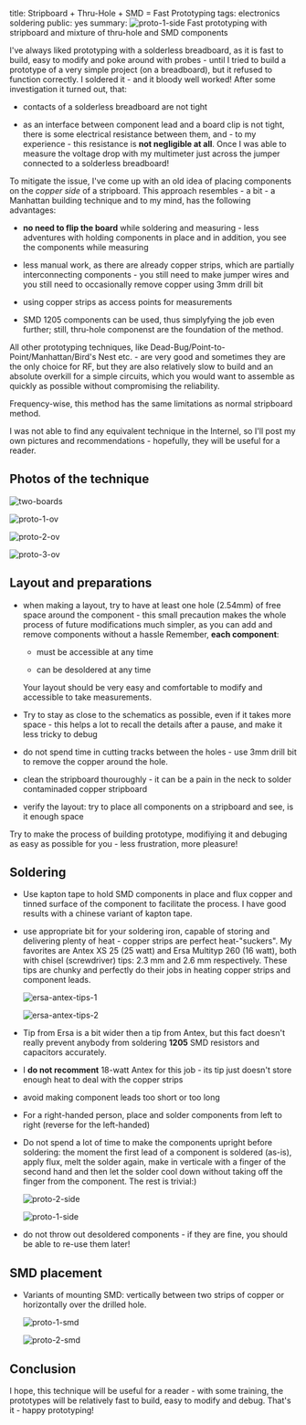 title: Stripboard + Thru-Hole + SMD = Fast Prototyping
tags: electronics
      soldering
public: yes
summary: ![proto-1-side](/static/img/2016/02/proto-1-side-web.jpg) Fast prototyping with stripboard and mixture of thru-hole and SMD components

I've always liked prototyping with a solderless breadboard, as it is fast to
build, easy to modify and poke around with probes - until I tried
to build a prototype of a very simple project (on a breadboard), but it refused
to function correctly. I soldered it - and it bloody well worked! After some
investigation it turned out, that:

- contacts of a solderless breadboard are not tight

- as an interface between component lead and a board clip is not tight, 
  there is some electrical resistance between them, and - to my experience -
  this resistance is **not negligible at all**. Once I was able to measure the
  voltage drop with my multimeter just across the jumper connected to a solderless
  breadboard!

To mitigate the issue, I've come up with an old idea of placing components on
the _copper side_ of a stripboard. This approach resembles - a bit - a Manhattan building
technique and to my mind, has the following advantages:

- **no need to flip the board** while soldering and measuring - less adventures
  with holding components in place and in addition, you see the components
  while measuring

- less manual work, as there are already copper strips, which are
  partially interconnecting components - you still need to make jumper wires
  and you still need to occasionally remove copper using 3mm drill bit

- using copper strips as access points for measurements

- SMD 1205 components can be used, thus simplyfying the job even further;
  still, thru-hole componenst are the foundation of the method.

All other prototyping techniques, like Dead-Bug/Point-to-Point/Manhattan/Bird's
Nest etc. - are very good and sometimes they are the only choice for RF, but
they are also relatively slow to build and an absolute overkill for a simple
circuits, which you would want to assemble as quickly as possible without
compromising the reliability.

Frequency-wise, this method has the same limitations as normal stripboard
method.

I was not able to find any equivalent technique in the Internel, so I'll post
my own pictures and recommendations - hopefully, they will be useful for a
reader.

## Photos of the technique

![two-boards](/static/img/2016/02/two-boards-web.jpg)

![proto-1-ov](/static/img/2016/02/proto-1-ov-web.jpg)

![proto-2-ov](/static/img/2016/02/proto-2-ov-web.jpg)

![proto-3-ov](/static/img/2016/02/proto-3-smd.jpg)

## Layout and preparations

- when making a layout, try to have at least one hole (2.54mm) of free space
  around the component - this small precaution makes the whole process of
  future modifications much simpler, as you can add and remove components without a hassle
  Remember, **each component**:

    - must be accessible at any time

    - can be desoldered at any time

    Your layout should be very easy and comfortable to modify and accessible
    to take measurements.

- Try to stay as close to the schematics as possible, even if it takes more
  space - this helps a lot to recall the details after a pause, and make it
  less tricky to debug 

- do not spend time in cutting tracks between the holes - use 3mm drill bit to
  remove the copper around the hole.

- clean the stripboard thouroughly - it can be a pain in the neck to solder
  contaminaded copper stripboard

- verify the layout: try to place all components on a stripboard and see, is
  it enough space

Try to make the process of building prototype, modifiying it and debuging as
easy as possible for you - less frustration, more pleasure!

## Soldering

- Use kapton tape to hold SMD components in place and flux copper and tinned
  surface of the component to facilitate the process. I have good results with
  a chinese variant of kapton tape.

- use appropriate bit for your soldering iron, capable of storing and
  delivering plenty of heat - copper strips are perfect heat-"suckers". My
  favorites are Antex XS 25 (25 watt) and Ersa Multityp 260 (16 watt), both with
  chisel (screwdriver) tips: 2.3 mm and 2.6 mm respectively. These tips are
  chunky and perfectly do their jobs in heating copper strips and component
  leads.

    ![ersa-antex-tips-1](/static/img/2016/02/ersa-antex-tips-1.jpg)

    ![ersa-antex-tips-2](/static/img/2016/02/ersa-antex-tips-2.jpg)

- Tip from Ersa is a bit wider then a tip from Antex, but this fact doesn't
  really prevent anybody from soldering **1205** SMD resistors and capacitors
  accurately.

- I **do not recomment** 18-watt Antex for this job - its tip just doesn't
  store enough heat to deal with the copper strips

- avoid making component leads too short or too long

- For a right-handed person, place and solder components from left to right
  (reverse for the left-handed)

- Do not spend a lot of time to make the components upright before soldering:
  the moment the first lead of a component is soldered (as-is), apply flux,
  melt the solder again, make in verticale with a finger of the second
  hand and then let the solder cool down without taking off the finger
  from the component. The rest is trivial:)

    ![proto-2-side](/static/img/2016/02/proto-2-side-web.jpg)

    ![proto-1-side](/static/img/2016/02/proto-1-side-web.jpg)


- do not throw out desoldered components - if they are fine, you should be able
  to re-use them later!

## SMD placement
- Variants of mounting SMD: vertically between two strips of copper or
  horizontally over the drilled hole.

   ![proto-1-smd](/static/img/2016/02/proto-1-smd-0-web.jpg)

   ![proto-2-smd](/static/img/2016/02/proto-2-smd-1-web.jpg)

## Conclusion

I hope, this technique will be useful for a reader - with some training, the
prototypes will be relatively fast to build, easy to modify and debug.  That's
it - happy prototyping!

